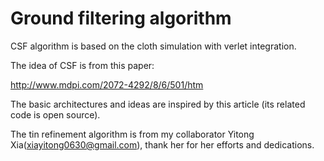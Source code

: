 # Ground filtering algorithm

CSF algorithm is based on the cloth simulation with verlet integration.

The idea of CSF is from this paper:

http://www.mdpi.com/2072-4292/8/6/501/htm

The basic architectures and ideas are inspired by this article (its related code is open source).

The tin refinement algorithm is from my collaborator Yitong Xia(xiayitong0630@gmail.com), thank her for her efforts and dedications.


